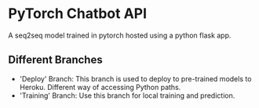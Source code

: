 # PyTorch Chatbot API

A seq2seq model trained in pytorch hosted using a python flask app.

## Different Branches
- 'Deploy' Branch: This branch is used to deploy to pre-trained models to Heroku. Different way of accessing Python paths. 
- 'Training' Branch: Use this branch for local training and prediction.
